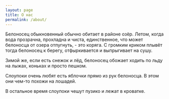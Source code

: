 ```yaml
---
layout: page
title: О нас
permalink: /about/
---
```


<amp-img src="{{ site.baseurl }}assets/images/apple.jpg" width="600" height="300" layout="responsive" alt="" class="mb3"></amp-img>

Белоносец обыкновенный обычно обитает в районе озёр.
Летом, когда вода прозрачна, прохладна и чиста, единственное, что может белоносца от озера отпугнуть, - это коряга.
С громким криком плывёт тогда белоносец к берегу, отфыркивается и выпрыгивает на сушу.

Зимой же, если есть снежок и лёд, белоносец обожает ходить по льду на лыжах, коньках и просто пешком.

Слоупоки очень любят есть яблочки прямо из рук белоносца.
В этом они чем-то похожи на лошадей.

<amp-img src="{{ site.baseurl }}assets/images/apple.jpg" width="600" height="300" layout="responsive" alt="" class="mb3"></amp-img>

В остальное время слоупоки чешут пузико и лежат в кроватке.
